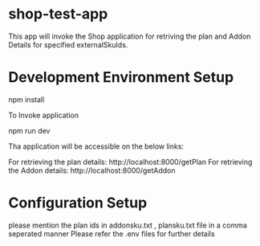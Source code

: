# shop-test-app

This app will invoke the Shop application for retriving the plan and Addon Details for specified externalSkuIds.

# Development Environment Setup

npm install

To Invoke application

npm run dev

Tha application will be accessible on the below links:

For retrieving the plan details: http://localhost:8000/getPlan 
For retrieving the Addon details: http://localhost:8000/getAddon

# Configuration Setup
please mention the plan ids in addonsku.txt , plansku.txt file in a comma seperated manner
Please refer the .env files for further details
